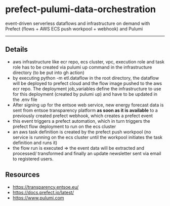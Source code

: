 # prefect-pulumi-data-orchestration

event-driven serverless dataflows and infrastructure on demand with Prefect (flows + AWS ECS push workpool + webhook) and Pulumi

---

## Details
- aws infrastructure like ecr repo, ecs cluster, vpc, execution role and task role has to be created via pulumi up command in the infrastructure directory (to be put into gh action)
- by executing python -m etl.dataflow in the root directory, the dataflow will be deployed to prefect cloud and the flow image pushed to the aws ecr repo. The deployment job_variables define the infrastructure to use for this deployment (created by pulumi up) and have to be updated in the .env file 
- After signing up for the entsoe web service, new energy forecast data is sent from entsoe transparency platform **as soon as it is available** to a previously created prefect webhook, which creates a prefect event
- this event triggers a prefect automation, which in turn  triggers the prefect flow deployment to run on the ecs cluster
- an aws task definition is created by the prefect push workpool (no service is running on the ecs cluster until the workpool initiates the task definition and runs it)
- the flow run is executed  => the event data will be extracted and processed/ transformed and finally an update newsletter sent via email to registered users.  



## Resources
- https://transparency.entsoe.eu/
- https://docs.prefect.io/latest/
- https://www.pulumi.com